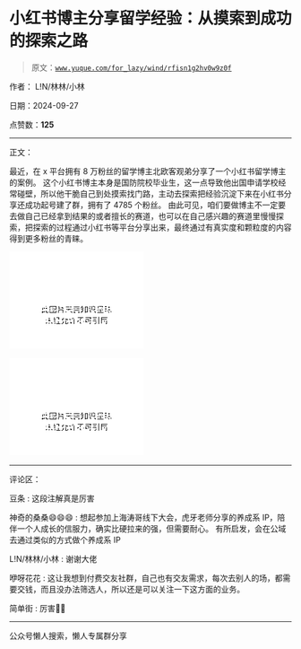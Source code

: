 # 小红书博主分享留学经验：从摸索到成功的探索之路

> 原文：[`www.yuque.com/for_lazy/wind/rfisn1g2hv0w9z0f`](https://www.yuque.com/for_lazy/wind/rfisn1g2hv0w9z0f)

作者： L!N/林林/小林

日期：2024-09-27

点赞数：**125**

* * *

正文：

最近，在 x 平台拥有 8 万粉丝的留学博主北欧客观弟分享了一个小红书留学博主的案例。
这个小红书博主本身是国防院校毕业生，这一点导致他出国申请学校经常碰壁，所以他干脆自己到处摸索找门路，主动去探索把经验沉淀下来在小红书分享还成功起号建了群，拥有了 4785 个粉丝。
由此可见，咱们要做博主不一定要去做自己已经拿到结果的或者擅长的赛道，也可以在自己感兴趣的赛道里慢慢探索，把探索的过程通过小红书等平台分享出来，最终通过有真实度和颗粒度的内容得到更多粉丝的青睐。

![](img/d666e7a56b1deb35c2338c001b683364.png "None")

![](img/9e03528e9cb980dec9610f3e53b4393d.png "None")

* * *

评论区：

豆条 : 这段注解真是厉害

神奇的桑桑😄😄😄 : 想起参加上海涛哥线下大会，虎牙老师分享的养成系 IP，陪伴一个人成长的信服力，确实比硬拉来的强，但需要耐心。 有所启发，会在公域去通过类似的方式做个养成系
IP

L!N/林林/小林 : 谢谢大佬

咿呀花花 : 这让我想到付费交友社群，自己也有交友需求，每次去别人的场，都需要交钱，而且没办法筛选人，所以还是可以关注一下这方面的业务。

简单街 : 厉害👍🏻

* * *

公众号懒人搜索，懒人专属群分享